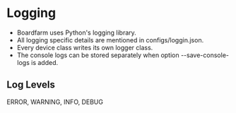 # Logging

- Boardfarm uses Python's logging library.
- All logging specific details are mentioned in configs/loggin.json.
- Every device class writes its own logger class.
- The console logs can be stored separately when option --save-console-logs is added.

## Log Levels

ERROR, WARNING, INFO, DEBUG
